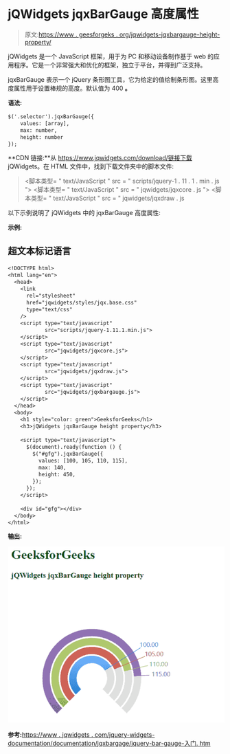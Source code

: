 # jQWidgets jqxBarGauge 高度属性

> 原文:[https://www . geesforgeks . org/jqwidgets-jqxbargauge-height-property/](https://www.geeksforgeeks.org/jqwidgets-jqxbargauge-height-property/)

jQWidgets 是一个 JavaScript 框架，用于为 PC 和移动设备制作基于 web 的应用程序。它是一个非常强大和优化的框架，独立于平台，并得到广泛支持。

jqxBarGauge 表示一个 jQuery 条形图工具，它为给定的值绘制条形图。这里高度属性用于设置棒规的高度。默认值为 400 **。**

**语法:**

```
$('.selector').jqxBarGauge({
    values: [array], 
    max: number,
    height: number
});
```

**CDN 链接:**从 https://www.jqwidgets.com/download/链接下载 jQWidgets。在 HTML 文件中，找到下载文件夹中的脚本文件:

> <link rel="”stylesheet”" href="”jqwidgets/styles/jqx.base.css”" type="”text/css”">
> <脚本类型= " text/JavaScript " src = " scripts/jquery-1 . 11 . 1 . min . js "></脚本类型>
> <脚本类型= " text/JavaScript " src = " jqwidgets/jqxcore . js "></脚本类型>
> <脚本类型= " text/JavaScript " src = " jqwidgets/jqxdraw . js

以下示例说明了 jQWidgets 中的 jqxBarGauge 高度属性:

**示例:**

## 超文本标记语言

```
<!DOCTYPE html>
<html lang="en">
  <head>
    <link
      rel="stylesheet"
      href="jqwidgets/styles/jqx.base.css"
      type="text/css"
    />
    <script type="text/javascript" 
            src="scripts/jquery-1.11.1.min.js">
    </script>
    <script type="text/javascript" 
            src="jqwidgets/jqxcore.js">
    </script>
    <script type="text/javascript" 
            src="jqwidgets/jqxdraw.js">
    </script>
    <script type="text/javascript" 
            src="jqwidgets/jqxbargauge.js">
    </script>
  </head>
  <body>
    <h1 style="color: green">GeeksforGeeks</h1>
    <h3>jQWidgets jqxBarGauge height property</h3>

    <script type="text/javascript">
      $(document).ready(function () {
        $("#gfg").jqxBarGauge({
          values: [100, 105, 110, 115],
          max: 140,
          height: 450,
        });
      });
    </script>

    <div id="gfg"></div>
  </body>
</html>
```

**输出:**

![](img/04b153e89243f3c39a95d97ef1097946.png)

**参考:**[https://www . jqwidgets . com/jquery-widgets-documentation/documentation/jqxbargage/jquery-bar-gauge-入门. htm](https://www.jqwidgets.com/jquery-widgets-documentation/documentation/jqxbargauge/jquery-bar-gauge-getting-started.htm)
